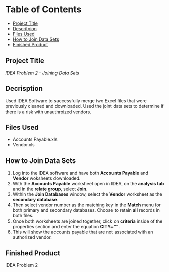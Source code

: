 # Table of Contents

- [Project Title](#Project-Title)
- [Descritpion](#Descritpion)
- [Files Used](#Files-Used)
- [How to Join Data Sets](#How-to-Join-Data-Sets)
- [Finished Product](#Finished-Product)

## Project Title

*IDEA Problem 2 - Joining Data Sets*

## Decrisption

Used IDEA Software to successfully merge two Excel files that were previously cleaned and downloaded. Used the joint data sets to determine if there is a risk with unauthroized vendors.

## Files Used

- Accounts Payable.xls
- Vendor.xls

## How to Join Data Sets

1. Log into the IDEA software and have both **Accounts Payable** and **Vendor** woksheets downloaded.
2. With the **Accounts Payable** worksheet open in IDEA, on the **analysis tab** and in the **relate group**, select **Join**.
3. Within the **Join Databases** window, select the **Vendor** worksheet as the **secondary database**.
4. Then select vendor number as the matching key in the **Match** menu for both primary and secondary databases. Choose to retain **all** records in both files.
5. Once both worksheets are joined together, click on **criteria** inside of the properties section and enter the equation **CITY=""**.
6. This will show the accounts payable that are not associated with an authorized vendor.

## Finished Product

IDEA Problem 2
